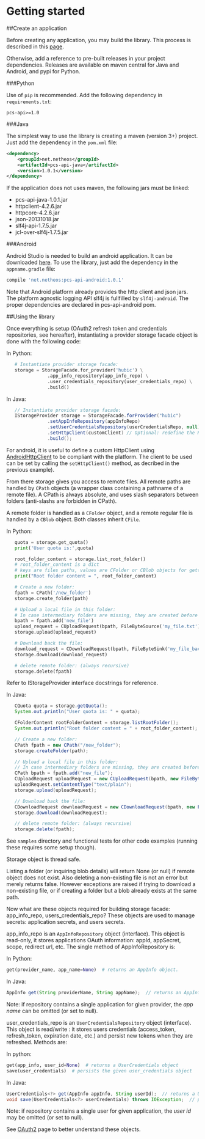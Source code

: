 Getting started
===============

##Create an application

Before creating any application, you may build the library. This process is described in this [page](build.md).

Otherwise, add a reference to pre-built releases in your project dependencies. Releases are available on maven central
for Java and Android, and pypi for Python.

###Python

Use of `pip` is recommended. Add the following dependency in `requirements.txt`:
```
pcs-api>=1.0
```

###Java

The simplest way to use the library is creating a maven (version 3+) project. Just add the dependency in the `pom.xml` file:
```xml
<dependency>
    <groupId>net.netheos</groupId>
    <artifactId>pcs-api-java</artifactId>
    <version>1.0.1</version>
</dependency>
```
If the application does not uses maven, the following jars must be linked:

* pcs-api-java-1.0.1.jar
* httpclient-4.2.6.jar
* httpcore-4.2.6.jar
* json-20131018.jar
* slf4j-api-1.7.5.jar
* jcl-over-slf4j-1.7.5.jar

###Android

Android Studio is needed to build an android application.
It can be downloaded [here](http://developer.android.com/sdk/installing/studio.html).
To use the library, just add the dependency in the `appname.gradle` file:
```gradle
compile 'net.netheos:pcs-api-android:1.0.1'
```

Note that Android platform already provides the http client and json jars. The platform agnostic logging API slf4j
is fullfilled by `slf4j-android`. The proper dependencies are declared in pcs-api-android pom.


##Using the library

Once everything is setup (OAuth2 refresh token and credentials repositories, see hereafter),
instantiating a provider storage facade object is done with the following code:

In Python:
```python
   # Instantiate provider storage facade:
   storage = StorageFacade.for_provider('hubic') \
               .app_info_repository(app_info_repo) \
               .user_credentials_repository(user_credentials_repo) \
               .build()
```

In Java:
```java
   // Instantiate provider storage facade:
   IStorageProvider storage = StorageFacade.forProvider("hubic")
               .setAppInfoRepository(appInfoRepo)
               .setUserCredentialsRepository(userCredentialsRepo, null)
               .setHttpClient(customClient) // Optional: redefine the HttpClient
               .build();
```

For android, it is useful to define a custom HttpClient using
[AndroidHttpClient](http://developer.android.com/reference/android/net/http/AndroidHttpClient.html)
to be compliant with the platform.
The client to be used can be set by calling the `setHttpClient()` method, as decribed in the previous example).

From there storage gives you access to remote files.
All remote paths are handled by `CPath` objects (a wrapper class containing a pathname of a remote file).
A CPath is always absolute, and uses slash separators between folders (anti-slashs are forbidden in CPath).

A remote folder is handled as a `CFolder` object, and a remote regular file is handled by a `CBlob` object.
Both classes inherit `CFile`.

In Python:
```python
   quota = storage.get_quota()
   print('User quota is:',quota)

   root_folder_content = storage.list_root_folder()
   # root_folder_content is a dict
   # keys are files paths, values are CFolder or CBlob objects for getting details (length, content-type...)
   print("Root folder content = ", root_folder_content)

   # Create a new folder:
   fpath = CPath('/new_folder')
   storage.create_folder(path)

   # Upload a local file in this folder:
   # In case intermediary folders are missing, they are created before upload
   bpath = fpath.add('new_file')
   upload_request = CUploadRequest(bpath, FileByteSource('my_file.txt')).content_type('text/plain')
   storage.upload(upload_request)

   # Download back the file:
   download_request = CDownloadRequest(bpath, FileByteSink('my_file_back.txt'))
   storage.download(download_request)

   # delete remote folder: (always recursive)
   storage.delete(fpath)
```
Refer to IStorageProvider interface docstrings for reference.

In Java:
```java
   CQuota quota = storage.getQuota();
   System.out.println("User quota is: " + quota);

   CFolderContent rootFolderContent = storage.listRootFolder();
   System.out.println("Root folder content = " + root_folder_content);

   // Create a new folder:
   CPath fpath = new CPath("/new_folder");
   storage.createFolder(path);

   // Upload a local file in this folder:
   // In case intermediary folders are missing, they are created before upload
   CPath bpath = fpath.add("new_file");
   CUploadRequest uploadRequest = new CUploadRequest(bpath, new FileByteSource("my_file.txt"));
   uploadRequest.setContentType("text/plain");
   storage.upload(uploadRequest);

   // Download back the file:
   CDownloadRequest downloadRequest = new CDownloadRequest(bpath, new FileByteSink("my_file_back.txt"));
   storage.download(downloadRequest);

   // delete remote folder: (always recursive)
   storage.delete(fpath);
```

See `samples` directory and functional tests for other code examples (running these requires some setup though).

Storage object is thread safe.

Listing a folder (or inquiring blob details) will return None (or null) if remote object does not exist.
Also deleting a non-existing file is not an error but merely returns false.
However exceptions are raised if trying to download a non-existing file,
or if creating a folder but a blob already exists at the same path.

Now what are these objects required for building storage facade: app_info_repo, users_credentials_repo?
These objects are used to manage secrets: application secrets, and users secrets.

app_info_repo is an `AppInfoRepository` object (interface).
This object is read-only, it stores applications OAuth information: appId, appSecret, scope, redirect url, etc.
The single method of AppInfoRepository is:

In Python:
```python
get(provider_name, app_name=None)  # returns an AppInfo object.
```

In Java:
```java
AppInfo get(String providerName, String appName);  // returns an AppInfo object.
```

Note: if repository contains a single application for given provider,  the *app name* can be omitted (or set to null).

user_credentials_repo is an `UserCredentialsRepository` object (interface).
This object is read/write : it stores users credentials (access_token, refresh_token, expiration date, etc.)
and persist new tokens when they are refreshed.
Methods are:

In python:
```python
get(app_info, user_id=None)  # returns a UserCredentials object
save(user_credentials)  # persists the given user_credentials object
```

In Java:
```java
UserCredentials<?> get(AppInfo appInfo, String userId);  // returns a UserCredentials object
void save(UserCredentials<?> userCredentials) throws IOException;  // persists the given user_credentials object
```

Note: if repository contains a single user for given application, the *user id* may be omitted (or set to null).

See [OAuth2](oauth2.md) page to better understand these objects.

